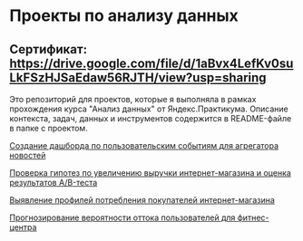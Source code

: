 # Проекты по анализу данных
## Сертификат: https://drive.google.com/file/d/1aBvx4LefKv0suLkFSzHJSaEdaw56RJTH/view?usp=sharing

Это репозиторий для проектов, которые я выполняла в рамках прохождения курса "Анализ данных" от Яндекс.Практикума. Описание контекста, задач, данных и инструментов содержится в README-файле в папке с проектом. 

[Создание дашборда по пользовательским событиям для агрегатора новостей](https://github.com/sykurmola/cringe_analysis/blob/main/automatization/zen.ipynb)

[Проверка гипотез по увеличению выручки интернет-магазина и оценка результатов A/B-теста](https://github.com/sykurmola/cringe_analysis/blob/main/ab%20tests/hypotheses%20testing.ipynb)

[Выявление профилей потребления покупателей интернет-магазина](https://github.com/sykurmola/cringe_analysis/tree/main/e-com%20project)

[Прогнозирование вероятности оттока пользователей для фитнес-центра](https://github.com/sykurmola/cringe_analysis/blob/main/ml%20basics/churn%20predicting.ipynb)
